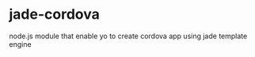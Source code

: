 jade-cordova
============

node.js module that enable yo to create cordova app using jade template engine

